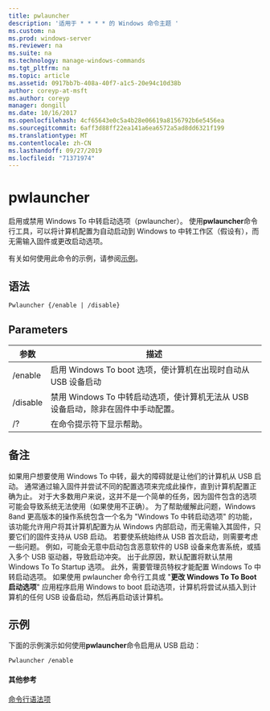 ```yaml
---
title: pwlauncher
description: '适用于 * * * * 的 Windows 命令主题 '
ms.custom: na
ms.prod: windows-server
ms.reviewer: na
ms.suite: na
ms.technology: manage-windows-commands
ms.tgt_pltfrm: na
ms.topic: article
ms.assetid: 0917bb7b-408a-40f7-a1c5-20e94c10d38b
author: coreyp-at-msft
ms.author: coreyp
manager: dongill
ms.date: 10/16/2017
ms.openlocfilehash: 4cf65643e0c5a4b28e06619a8156792b6e5456ea
ms.sourcegitcommit: 6aff3d88ff22ea141a6ea6572a5ad8dd6321f199
ms.translationtype: MT
ms.contentlocale: zh-CN
ms.lasthandoff: 09/27/2019
ms.locfileid: "71371974"
---
```

# <a name="pwlauncher"></a>pwlauncher



启用或禁用 Windows To 中转启动选项（pwlauncher）。 使用**pwlauncher**命令行工具，可以将计算机配置为自动启动到 Windows to 中转工作区（假设有），而无需输入固件或更改启动选项。

有关如何使用此命令的示例，请参阅[示例](#BKMK_examples)。

## <a name="syntax"></a>语法

```
Pwlauncher {/enable | /disable}
```

## <a name="parameters"></a>Parameters

|参数|描述|
|---------|-----------|
|/enable|启用 Windows To boot 选项，使计算机在出现时自动从 USB 设备启动|
|/disable|禁用 Windows To 中转启动选项，使计算机无法从 USB 设备启动，除非在固件中手动配置。|
|/?|在命令提示符下显示帮助。|

## <a name="remarks"></a>备注

如果用户想要使用 Windows To 中转，最大的障碍就是让他们的计算机从 USB 启动。 通常通过输入固件并尝试不同的配置选项来完成此操作，直到计算机配置正确为止。 对于大多数用户来说，这并不是一个简单的任务，因为固件包含的选项可能会导致系统无法使用（如果使用不正确）。 为了帮助缓解此问题，Windows 8and 更高版本的操作系统包含一个名为 "Windows To 中转启动选项" 的功能，该功能允许用户将其计算机配置为从 Windows 内部启动，而无需输入其固件，只要它们的固件支持从 USB 启动。 若要使系统始终从 USB 首次启动，则需要考虑一些问题。 例如，可能会无意中启动包含恶意软件的 USB 设备来危害系统，或插入多个 USB 驱动器，导致启动冲突。 出于此原因，默认配置将默认禁用 Windows To To Startup 选项。 此外，需要管理员特权才能配置 Windows To 中转启动选项。 如果使用 pwlauncher 命令行工具或 "**更改 Windows To To Boot 启动选项**" 应用程序启用 Windows to boot 启动选项，计算机将尝试从插入到计算机的任何 USB 设备启动，然后再启动该计算机。

## <a name="BKMK_examples"></a>示例

下面的示例演示如何使用**pwlauncher**命令启用从 USB 启动：
```
Pwlauncher /enable
```

#### <a name="additional-references"></a>其他参考

[命令行语法项](command-line-syntax-key.md)